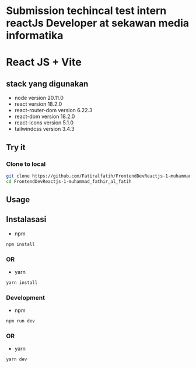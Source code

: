 # Submission techincal test intern reactJs Developer at sekawan media informatika

# React JS + Vite

## stack yang digunakan
- node version 20.11.0
- react version 18.2.0
- react-router-dom version 6.22.3
- react-dom version 18.2.0
- react-icons version 5.1.0
- tailwindcss version 3.4.3


## Try it

### Clone to local

```bash
git clone https://github.com/Fatiralfatih/FrontendDevReactjs-1-muhammad_fathir_al_fatih.git
cd FrontendDevReactjs-1-muhammad_fathir_al_fatih
```

## Usage

## Instalasasi

+ npm
```bash
npm install
```

### OR

+ yarn

```bash
yarn install
```

### Development

+ npm 

```bash
npm run dev
```

### OR

+ yarn

```bash
yarn dev
```
